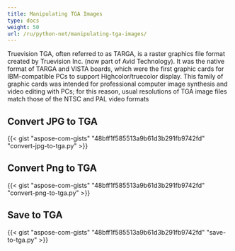 ```yaml
---
title: Manipulating TGA Images
type: docs
weight: 50
url: /ru/python-net/manipulating-tga-images/
---
```


Truevision TGA, often referred to as TARGA, is a raster graphics file format created by Truevision Inc. (now part of Avid Technology). It was the native format of TARGA and VISTA boards, which were the first graphic cards for IBM-compatible PCs to support Highcolor/truecolor display. This family of graphic cards was intended for professional computer image synthesis and video editing with PCs; for this reason, usual resolutions of TGA image files match those of the NTSC and PAL video formats

## **Convert JPG to TGA**

{{< gist "aspose-com-gists" "48bff1f585513a9b61d3b291fb9742fd" "convert-jpg-to-tga.py" >}}

## **Convert Png to TGA**

{{< gist "aspose-com-gists" "48bff1f585513a9b61d3b291fb9742fd" "convert-png-to-tga.py" >}}

## **Save to TGA**

{{< gist "aspose-com-gists" "48bff1f585513a9b61d3b291fb9742fd" "save-to-tga.py" >}}
